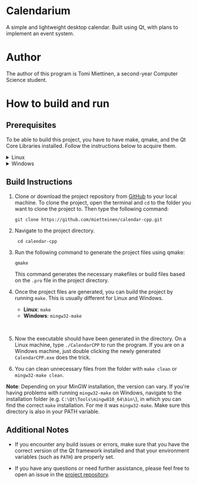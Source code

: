 # Calendarium

A simple and lightweight desktop calendar. Built using Qt, with plans to implement an event system.


# Author

The author of this program is Tomi Miettinen, a second-year Computer Science student.


# How to build and run

## Prerequisites

To be able to build this project, you have to have make, qmake, and the Qt Core Libraries installed. Follow the instructions below to acquire them.
<details>
<summary>Linux</summary>

1. Install the dependencies via your system's package manager:

   <p><h5> Debian/Ubuntu </h5></p>

    ```shell
    sudo apt-get install make qtbase5-dev
    ```

2. Run `qmake --version` and `make --version` to make sure the tools are working as they should.
    - You may have to restart your shell session by reopening the terminal.
</details>

<details>
<summary>Windows</summary>

1. Download the [Qt OSS Installer](https://www.qt.io/download-qt-installer-oss) and run it.
2. When the installer prompts you to pick an installation, make a custom one.
3. Uncheck every box and check `{QT VERSION} -> MinGW x.x.x 64-bit` (recommended Qt version `>= 5.12.2`)
    - **Optional**: You can install the whole Qt Creator IDE if you desire. It should install all required packages.
4. Press 'Next' and wait for the installation to finish.
5. Add `C:\Qt\{QT VERSION}\{MINGW VERSION}\bin` and `C:\Qt\Tools\{MINGW VERSION}\bin` to `PATH`.
    - If you picked a drive other than `C:\`, adjust accordingly.
6. Run `qmake -version` and `mingw32-make -version` to make sure the tools are working as they should.
</details>

## Build Instructions

1. Clone or download the project repository from [GitHub](https://github.com/mietteinen/calendar-cpp) to your local machine. To clone the project, open the terminal and `cd` to the folder you want to clone the project to. Then type the following command:

    ``` shell
    git clone https://github.com/mietteinen/calendar-cpp.git
    ```

2. Navigate to the project directory.

   ``` shell
    cd calendar-cpp
    ```

3. Run the following command to generate the project files using qmake:
    
    ``` shell
   qmake
   ```
   This command generates the necessary makefiles or build files based on the `.pro` file in the project directory.

4. Once the project files are generated, you can build the project by running `make`. This is usually different for Linux and Windows.

   - **Linux**: `make`
   - **Windows**: `mingw32-make`  
<br>

5. Now the executable should have been generated in the directory. On a Linux machine, type `./CalendarCPP` to run the program. If you are on a Windows machine, just double clicking the newly generated `CalendarCPP.exe` does the trick.

6. You can clean unnecessary files from the folder with `make clean` or `mingw32-make clean`.

**Note**: Depending on your MinGW installation, the version can vary. If you're having problems with running `mingw32-make` on Windows, navigate to the installation folder (e.g. `C:\Qt\Tools\mingw810_64\bin\`), in which you can find the correct `make` installation. For me it was `mingw32-make`. Make sure this directory is also in your PATH variable.

## Additional Notes

- If you encounter any build issues or errors, make sure that you have the correct version of the Qt framework installed and that your environment variables (such as `PATH`) are properly set.

- If you have any questions or need further assistance, please feel free to open an issue in the [project repository](https://github.com/mietteinen/calendar-cpp/issues).
